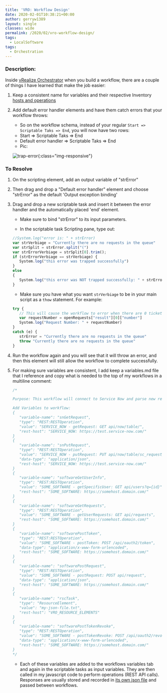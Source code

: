 ```yaml
---
title: 'VRO: Workflow Design'
date: 2020-02-01T10:38:21+00:00
author: gerryw1389
layout: single
classes: wide
permalink: /2020/02/vro-workflow-design/
tags:
  - LocalSoftware
tags:
  - Orchestration
---
```

<!--more-->

### Description:

Inside [vRealize Orchestrator](https://automationadmin.com//2020/01/vrealize-orchestrator/) when you build a workflow, there are a couple of things I have learned that make the job easier:

1. Keep a consistent name for variables and their respective Inventory [hosts and operations](https://automationadmin.com/2020/01/vro-add-rest-host-and-ops/)

2. Add default error handler elements and have them catch errors that your workflow throws:

   - So on the workflow schema, instead of your regular `Start => Scriptable Taks => End`, you will now have two rows:
   - Start => Scriptable Taks => End
   - Default error handler => Scriptable Taks => End
   - Pic:

   ![trap-error](https://automationadmin.com/assets/images/uploads/2020/02/trap-error.jpg){:class="img-responsive"}


### To Resolve

1. On the scripting element, add an output variable of "strError"

2. Then drag and drop a "Default error handler" element and choose "strError" as the default 'Output exception binding'

3. Drag and drop a new scriptable task and insert it between the error handler and the automatically placed 'end' element.

   - Make sure to bind "strError" to its input parameters.

   - In the scriptable task Scripting pane, type out:

   ```javascript
   //System.log("error is: " + strError)
   var strVerbiage = "Currently there are no requests in the queue"
   var strSplit = strError.split("(")
   var strErrorVerbiage = strSplit[0].trim();
   if (strErrorVerbiage == strVerbiage) {
      System.log("this error was trapped successfully")
   }
   else
   {
      System.log("this error was NOT trapped successfully: " + strErrorVerbiage)
   }
   ```

   - Make sure you have what you want `strVerbiage` to be in your main script as a `thow` statement. For example:

   ```javascript
   try {
      // This will cause the workflow to error when there are 0 tickets.
      var requestNumber = openRequests["result"][0]["number"]
      System.log("Request Number: " + requestNumber)
   }
   catch (e) {
      strError = "Currently there are no requests in the queue"
      throw "Currently there are no requests in the queue"
   }
   ```

4. Run the workflow again and you will see that it will throw an error, and then this element will still allow the workflow to complete successfully.


5. For making sure variables are consistent, I add keep a variables.md file that I reference and copy what is needed to the top of my workflows in a multiline comment:

   ```javascript
   /*

   Purpose: This workflow will connect to Service Now and parse new requests of a certain type, extract information, and send the information to software for approval. It then records this information for another workflow to pick up.

   Add Variables to workflow:
   { 
      "variable-name": "snGetRequest", 
      "type": "REST:RESTOperation", 
      "value": "SERVICE_NOW - getRequest: GET api/now/table/",
      "rest-host": "SERVICE_NOW: https://test.service-now.com/"
   }
   { 
      "variable-name": "snPutRequest", 
      "type": "REST:RESTOperation", 
      "value": "SERVICE_NOW - putRequest: PUT api/now/table/sc_request/", 
      "data-type": "application/json",
      "rest-host": "SERVICE_NOW: https://test.service-now.com/"
   }
   { 
      "variable-name": "softwareGetUserInfo", 
      "type": "REST:RESTOperation", 
      "value": "SOME_SOFTWARE - getSpecificUser: GET api/users?q={id}",
      "rest-host": "SOME_SOFTWARE: https://somehost.domain.com/"
   }
   { 
      "variable-name": "softwareGetRequests", 
      "type": "REST:RESTOperation", 
      "value": "SOME_SOFTWARE - getUserRequests: GET api/requests",
      "rest-host": "SOME_SOFTWARE: https://somehost.domain.com/"
   }
   { 
      "variable-name": "softwarePostToken", 
      "type": "REST:RESTOperation", 
      "value": "SOME_SOFTWARE - postToken: POST /api/oauth2/token", 
      "data-type": "application/x-www-form-urlencoded",
      "rest-host": "SOME_SOFTWARE: https://somehost.domain.com/"
   }
   { 
      "variable-name": "softwarePostRequest", 
      "type": "REST:RESTOperation", 
      "value": "SOME_SOFTWARE - postRequest: POST api/request", 
      "data-type": "application/json",
      "rest-host": "SOME_SOFTWARE: https://somehost.domain.com/"
   }
   { 
      "variable-name": "rscTask", 
      "type": "ResourceElement", 
      "value": "my-json-file.txt",
      "rest-host": "VRO_RESOURCE_ELEMENTS"
   }
   { 
      "variable-name": "softwarePostTokenRevoke", 
      "type": "REST:RESTOperation", 
      "value": "SOME_SOFTWARE - postTokenRevoke: POST /api/oauth2/revoke", 
      "data-type": "application/x-www-form-urlencoded",
      "rest-host": "SOME_SOFTWARE: https://somehost.domain.com/"
   }
   */
   ```

   - Each of these variables are added to the workflows variables tab and again in the scriptable tasks as input variables. They are then called in my javascript code to perform operations (REST API calls). Responses are usually stored and recorded in [its own json file](https://automationadmin.com/2020/01/vro-attachments/) and passed between workflows.